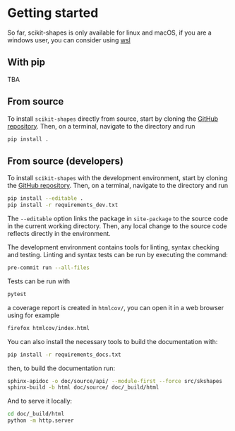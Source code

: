 Getting started
===============

So far, scikit-shapes is only available for linux and macOS, if you are a windows user, you can consider using [wsl](https://learn.microsoft.com/en-us/windows/wsl/about)

With pip
--------

TBA

From source
-----------

To install `scikit-shapes` directly from source, start by cloning the [GitHub repository](https://github.com/scikit-shapes/scikit-shapes). Then, on a terminal, navigate to the directory and run
```bash
pip install .
```

From source (developers)
------------------------

To install `scikit-shapes` with the development environment, start by cloning the [GitHub repository](https://github.com/scikit-shapes/scikit-shapes). Then, on a terminal, navigate to the directory and run
```bash
pip install --editable .
pip install -r requirements_dev.txt
```
The `--editable` option links the package in `site-package` to the source code in the current working directory. Then, any local change to the source code reflects directly in the environment.

The development environment contains tools for linting, syntax checking and testing. Linting and syntax tests can be run by executing the command:
```bash
pre-commit run --all-files
```

Tests can be run with
```bash
pytest
```
a coverage report is created in `htmlcov/`, you can open it in a web browser using for example
```bash
firefox htmlcov/index.html
```

You can also install the necessary tools to build the documentation with:
```bash
pip install -r requirements_docs.txt
```

then, to build the documentation run:
```bash
sphinx-apidoc -o doc/source/api/ --module-first --force src/skshapes
sphinx-build -b html doc/source/ doc/_build/html
```

And to serve it locally:
```bash
cd doc/_build/html
python -m http.server
```
